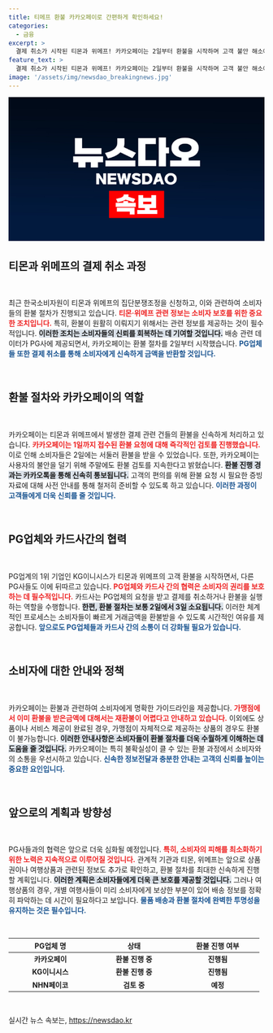 ```yaml
---
title: 티메프 환불 카카오페이로 간편하게 확인하세요!
categories:
  - 금융
excerpt: >
  결제 취소가 시작된 티몬과 위메프! 카카오페이는 2일부터 환불을 시작하며 고객 불안 해소에 나섰습니다. PG업체들이 순차적으로 환불을 진행할 예정이니, 빠른 환불 소식을 놓치지 마세요!
feature_text: >
  결제 취소가 시작된 티몬과 위메프! 카카오페이는 2일부터 환불을 시작하며 고객 불안 해소에 나섰습니다. PG업체들이 순차적으로 환불을 진행할 예정이니, 빠른 환불 소식을 놓치지 마세요!
image: '/assets/img/newsdao_breakingnews.jpg'
---
```


<p><img src="/assets/img/newsdao_breakingnews.jpg" alt="ontimetimes 속보" /></p>

<h2 data-ke-size="size26">티몬과 위메프의 결제 취소 과정</h2>

<p data-ke-size="size16">&nbsp;</p>

<p>최근 한국소비자원이 티몬과 위메프의 집단분쟁조정을 신청하고, 이와 관련하여 소비자들의 환불 절차가 진행되고 있습니다. <b><span style="color: #ee2323;">티몬·위메프 관련 정보는 소비자 보호를 위한 중요한 조치입니다.</span></b> 특히, 환불이 원활히 이뤄지기 위해서는 관련 정보를 제공하는 것이 필수적입니다. <b><span style="background-color: #21538527;">이러한 조치는 소비자들의 신뢰를 회복하는 데 기여할 것입니다.</span></b> 배송 관련 데이터가 PG사에 제공되면서, 카카오페이는 환불 절차를 2일부터 시작했습니다. <b><span style="color: #1a5490;">PG업체들 또한 결제 취소를 통해 소비자에게 신속하게 금액을 반환할 것입니다.</span></b></p>

<p data-ke-size="size16">&nbsp;</p>

<h2 data-ke-size="size26">환불 절차와 카카오페이의 역할</h2>

<p data-ke-size="size16">&nbsp;</p>

<p>카카오페이는 티몬과 위메프에서 발생한 결제 관련 건들의 환불을 신속하게 처리하고 있습니다. <b><span style="color: #ee2323;">카카오페이는 1일까지 접수된 환불 요청에 대해 즉각적인 검토를 진행했습니다.</span></b> 이로 인해 소비자들은 2일에는 서둘러 환불을 받을 수 있었습니다. 또한, 카카오페이는 사용자의 불안을 덜기 위해 주말에도 환불 검토를 지속한다고 밝혔습니다. <b><span style="background-color: #21538527;">환불 진행 경과는 카카오톡을 통해 신속히 통보됩니다.</span></b> 고객의 편의를 위해 환불 요청 시 필요한 증빙 자료에 대해 사전 안내를 통해 철저히 준비할 수 있도록 하고 있습니다. <b><span style="color: #1a5490;">이러한 과정이 고객들에게 더욱 신뢰를 줄 것입니다.</span></b></p>

<p data-ke-size="size16">&nbsp;</p>

<h2 data-ke-size="size26">PG업체와 카드사간의 협력</h2>

<p data-ke-size="size16">&nbsp;</p>

<p>PG업계의 1위 기업인 KG이니시스가 티몬과 위메프의 고객 환불을 시작하면서, 다른 PG사들도 이에 뒤따르고 있습니다. <b><span style="color: #ee2323;">PG업체와 카드사 간의 협력은 소비자의 권리를 보호하는 데 필수적입니다.</span></b> 카드사는 PG업체의 요청을 받고 결제를 취소하거나 환불을 실행하는 역할을 수행합니다. <b><span style="background-color: #21538527;">한편, 환불 절차는 보통 2일에서 3일 소요됩니다.</span></b> 이러한 체계적인 프로세스는 소비자들이 빠르게 거래금액을 환불받을 수 있도록 시간적인 여유를 제공합니다. <b><span style="color: #1a5490;">앞으로도 PG업체들과 카드사 간의 소통이 더 강화될 필요가 있습니다.</span></b></p>

<p data-ke-size="size16">&nbsp;</p>

<h2 data-ke-size="size26">소비자에 대한 안내와 정책</h2>

<p data-ke-size="size16">&nbsp;</p>

<p>카카오페이는 환불과 관련하여 소비자에게 명확한 가이드라인을 제공합니다. <b><span style="color: #ee2323;">가맹점에서 이미 환불을 받은금액에 대해서는 재환불이 어렵다고 안내하고 있습니다.</span></b> 이외에도 상품이나 서비스 제공이 완료된 경우, 가맹점이 자체적으로 제공하는 상품의 경우도 환불이 불가능합니다. <b><span style="background-color: #21538527;">이러한 안내사항은 소비자들이 환불 절차를 더욱 수월하게 이해하는 데 도움을 줄 것입니다.</span></b> 카카오페이는 특히 불확실성이 클 수 있는 환불 과정에서 소비자와의 소통을 우선시하고 있습니다. <b><span style="color: #1a5490;">신속한 정보전달과 충분한 안내는 고객의 신뢰를 높이는 중요한 요인입니다.</span></b></p>

<p data-ke-size="size16">&nbsp;</p>

<h2 data-ke-size="size26">앞으로의 계획과 방향성</h2>

<p data-ke-size="size16">&nbsp;</p>

<p>PG사들과의 협력은 앞으로 더욱 심화될 예정입니다. <b><span style="color: #ee2323;">특히, 소비자의 피해를 최소화하기 위한 노력은 지속적으로 이루어질 것입니다.</span></b> 관계적 기관과 티몬, 위메프는 앞으로 상품권이나 여행상품과 관련된 정보도 추가로 확인하고, 환불 절차를 최대한 신속하게 진행할 계획입니다. <b><span style="background-color: #21538527;">이러한 계획은 소비자들에게 더욱 큰 보호를 제공할 것입니다.</span></b> 그러나 여행상품의 경우, 개별 여행사들이 미리 소비자에게 보상한 부분이 있어 배송 정보를 정확히 파악하는 데 시간이 필요하다고 보입니다. <b><span style="color: #1a5490;">물품 배송과 환불 절차에 완벽한 투명성을 유지하는 것은 필수입니다.</span></b></p>

<p data-ke-size="size16">&nbsp;</p>

<table style="width: 100%;">
    <thead>
        <tr>
            <th style="width: 20%; text-align: center;">PG업체 명</th>
            <th style="width: 20%; text-align: center;">상태</th>
            <th style="width: 20%; text-align: center;">환불 진행 여부</th>
        </tr>
    </thead>
    <tbody>
        <tr>
            <td style="text-align: center; height: 17px;"><b>카카오페이</b></td>
            <td style="text-align: center; height: 17px;"><b>환불 진행 중</b></td>
            <td style="text-align: center; height: 17px;"><b>진행됨</b></td>
        </tr>
        <tr>
            <td style="text-align: center; height: 17px;"><b>KG이니시스</b></td>
            <td style="text-align: center; height: 17px;"><b>환불 진행 중</b></td>
            <td style="text-align: center; height: 17px;"><b>진행됨</b></td>
        </tr>
        <tr>
            <td style="text-align: center; height: 17px;"><b>NHN페이코</b></td>
            <td style="text-align: center; height: 17px;"><b>검토 중</b></td>
            <td style="text-align: center; height: 17px;"><b>예정</b></td>
        </tr>
    </tbody>
</table>

<p data-ke-size="size16">&nbsp;</p>
실시간 뉴스 속보는, <a href="https://newsdao.kr" rel="dofollow">https://newsdao.kr</a>


